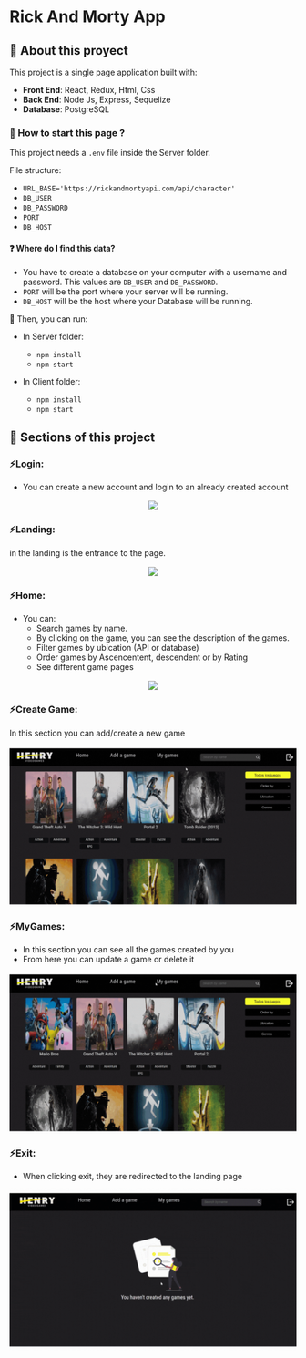 # Rick And Morty App

## 📌 About this proyect

This project is a single page application built with:
- __Front End__: React, Redux, Html, Css
- __Back End__: Node Js, Express, Sequelize
- __Database__: PostgreSQL

### 📌 How to start this page ?

This project needs a `.env` file inside the Server folder.

File structure:
- `URL_BASE='https://rickandmortyapi.com/api/character'`
- `DB_USER`
- `DB_PASSWORD`
- `PORT`
- `DB_HOST`

#### ❓ Where do I find this data?
- You have to create a database on your computer with a username and password. This values are `DB_USER` and `DB_PASSWORD`.
- `PORT` will be the port where your server will be running.
- `DB_HOST` will be the host where your Database will be running.

📍 Then, you can run:

- In Server folder:
  - `npm install` 
  - `npm start` 

- In Client folder:
  - `npm install` 
  - `npm start` 

<!-- Open [http://localhost:3000](http://localhost:3000) to view it in your browser. -->

## 📌 Sections of this project

### ⚡️Login:
- You can create a new account and login to an already created account
<div align="center"> 
    <img align="center" src='./assets/login.gif'></img>
</div>

### ⚡️Landing:
in the landing is the entrance to the page.
<div align="center"> 
    <img align="center" src='./assets/landing.gif'></img>
</div>

### ⚡️Home:
- You can:
   - Search games by name. 
   - By clicking on the game, you can see the description of the games.
   - Filter games by ubication (API or database)
   - Order games by Ascencentent, descendent or by Rating
   - See different game pages

<div align="center"> 
    <img align="center" src='./assets/homeGames.gif'></img>
</div>

### ⚡️Create Game:
In this section you can add/create a new game

<div align="center"> 
    <img align="center" src='./assets/createGames.gif'></img>
</div>

### ⚡️MyGames:
- In this section you can see all the games created by you
- From here you can update a game or delete it

<div align="center"> 
    <img align="center" src='./assets/myGames.gif'></img>
</div>

### ⚡️Exit:
- When clicking exit, they are redirected to the landing page

<div align="center"> 
    <img align="center" src='./assets/exit.gif'></img>
</div>
